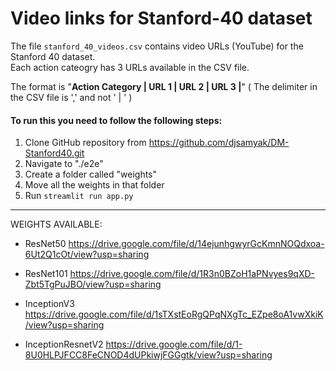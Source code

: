 # Video links for Stanford-40 dataset
The file `stanford_40_videos.csv` contains video URLs (YouTube) for the Stanford 40 dataset. <br>
Each action cateogry has 3 URLs available in the CSV file. <br>

The format is "**Action Category | URL 1 | URL 2 | URL 3 |**" ( The delimiter in the CSV file is ',' and not ' | ' )

#### To run this you need to follow the following steps:

1. Clone GitHub repository from https://github.com/djsamyak/DM-Stanford40.git
2. Navigate to "./e2e"
3. Create a folder called "weights"
4. Move all the weights in that folder
5. Run `streamlit run app.py`

--------------------------------
WEIGHTS AVAILABLE: <br>

* ResNet50
https://drive.google.com/file/d/14ejunhgwyrGcKmnNOQdxoa-6Ut2Q1cOt/view?usp=sharing

* ResNet101
https://drive.google.com/file/d/1R3n0BZoH1aPNvyes9qXD-Zbt5TgPuJBO/view?usp=sharing

* InceptionV3
https://drive.google.com/file/d/1sTXstEoRgQPqNXgTc_EZpe8oA1vwXkiK/view?usp=sharing

* InceptionResnetV2
https://drive.google.com/file/d/1-8U0HLPJFCC8FeCNOD4dUPkiwjFGGgtk/view?usp=sharing
